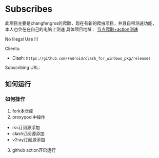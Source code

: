 #  Subscribes

此项目主要是changfengrss的爬取，现在有新的爬虫项目，并且自带测速功能，本人也会在在自己的电脑上测速
具体项目地址：
[节点爬取+action测速](https://github.com/vveg26/GetNode)

No Illegal Use !!!

Clients:

- Clash: `https://github.com/Fndroid/clash_for_windows_pkg/releases`

Subscribing URL:

## 如何运行
### 如何操作
1. fork本仓库
2. proxypool中操作 
  - rss订阅源添加
  - clash订阅源添加
  - v2ray订阅源添加
3. github action开启运行

